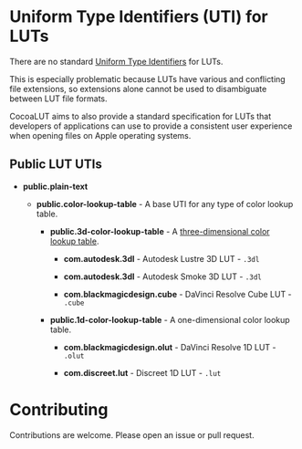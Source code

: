 # Uniform Type Identifiers (UTI) for LUTs

There are no standard [Uniform Type Identifiers](https://en.wikipedia.org/wiki/Uniform_Type_Identifier) for LUTs.

This is especially problematic because LUTs have various and conflicting file extensions, so extensions alone cannot be used to disambiguate between LUT file formats.

CocoaLUT aims to also provide a standard specification for LUTs that developers of applications can use to provide a consistent user experience when opening files on Apple operating systems.

## Public LUT UTIs

- **public.plain-text**

  - **public.color-lookup-table** - A base UTI for any type of color lookup table.

    - **public.3d-color-lookup-table** - A [three-dimensional color lookup table](https://en.wikipedia.org/wiki/3D_lookup_table).

      - **com.autodesk.3dl** - Autodesk Lustre 3D LUT - `.3dl`
      
      - **com.autodesk.3dl** - Autodesk Smoke 3D LUT - `.3dl`
        
      - **com.blackmagicdesign.cube** -  DaVinci Resolve Cube LUT - `.cube`

    - **public.1d-color-lookup-table** - A one-dimensional color lookup table.

      - **com.blackmagicdesign.olut** - DaVinci Resolve 1D LUT - `.olut`
      
      - **com.discreet.lut** - Discreet 1D LUT - `.lut`


# Contributing

Contributions are welcome. Please open an issue or pull request.

